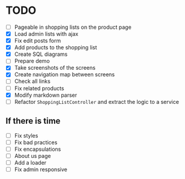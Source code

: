 # TODO

- [ ] Pageable in shopping lists on the product page
- [x] Load admin lists with ajax
- [X] Fix edit posts form
- [X] Add products to the shopping list
- [X] Create SQL diagrams
- [ ] Prepare demo
- [X] Take screenshots of the screens
- [X] Create navigation map between screens
- [ ] Check all links
- [ ] Fix related products
- [X] Modify markdown parser
- [ ] Refactor `ShoppingListController` and extract the logic to a service

## If there is time
- [ ] Fix styles
- [ ] Fix bad practices
- [ ] Fix encapsulations
- [ ] About us page
- [ ] Add a loader
- [ ] Fix admin responsive